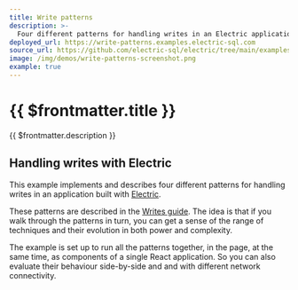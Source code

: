 ```yaml
---
title: Write patterns
description: >-
  Four different patterns for handling writes in an Electric application.
deployed_url: https://write-patterns.examples.electric-sql.com
source_url: https://github.com/electric-sql/electric/tree/main/examples/write-patterns
image: /img/demos/write-patterns-screenshot.png
example: true
---
```


# {{ $frontmatter.title }}

{{ $frontmatter.description }}

<DemoCTAs :demo="$frontmatter" />

## Handling writes with Electric

This example implements and describes four different patterns for handling writes in an application built with [Electric](/product/electric).

These patterns are described in the [Writes guide](/docs/guides/writes). The idea is that if you walk through the patterns in turn, you can get a sense of the range of techniques and their evolution in both power and complexity.

The example is set up to run all the patterns together, in the page, at the same time, as components of a single React application. So you can also evaluate their behaviour side-by-side and and with different network connectivity.

<DemoEmbed :demo="$frontmatter" />

<DemoCTAs :demo="$frontmatter" />
